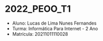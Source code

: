 # 2022_PEOO_T1

- Aluno: Lucas de Lima Nunes Fernandes
- Turma: Informática Para Internet - 2 Ano
- Matrícula: 20211011110028